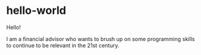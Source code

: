 # hello-world

Hello!

I am a financial advisor who wants to brush up on some programming skills to continue to be relevant in the 21st century. 
